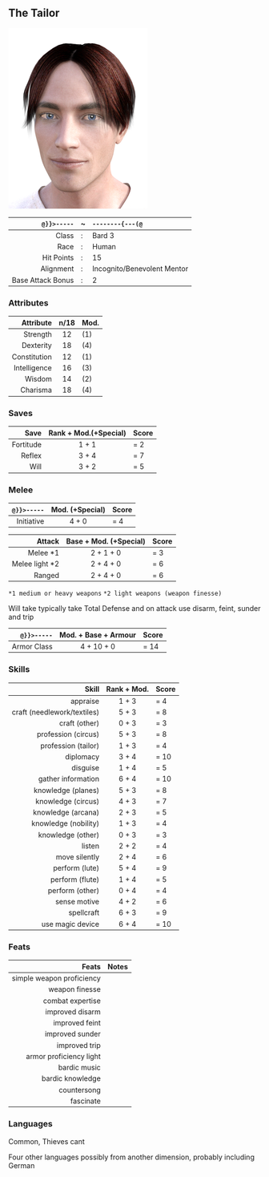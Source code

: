 ## The Tailor

![](TheTailor/thetailorfaceonwhite_small.png)

`@}}>-----` | ~ | `--------{---(@`
---: | --- | :--- 
Class | : | Bard 3 
Race | : | Human
Hit Points | : | 15
Alignment | : | Incognito/Benevolent Mentor
Base Attack Bonus | : | 2

### Attributes
Attribute | n/18 | Mod.
---: | :---: | :---
Strength | 12 | (1)
Dexterity | 18 | (4)
Constitution | 12 | (1)
Intelligence | 16 | (3)
Wisdom | 14 | (2)
Charisma | 18 | (4)

### Saves
| Save | Rank + Mod.(+Special) | Score |
| ---: | :---: | :--- |
Fortitude | 1 + 1 | = 2
Reflex | 3 + 4 | = 7
Will | 3 + 2 | = 5

### Melee
| `@}}>-----` | Mod. (+Special) | Score |
| ---: | :---: | :--- |
| Initiative | 4 + 0 | = 4 |

| Attack | Base + Mod. (+Special) | Score |
| ---: | :---: | :--- |
| Melee *1 | 2 + 1 + 0 | = 3 |
| Melee light *2 | 2 + 4 + 0 | = 6 |
| Ranged | 2 + 4 + 0 | = 6 |

`*1 medium or heavy weapons`
`*2 light weapons (weapon finesse)`

Will take typically take Total Defense and on attack use disarm, feint, sunder and trip

 `@}}>-----` | Mod. + Base + Armour | Score
  ---: | :---: | :---
Armor Class | 4 + 10 + 0 | = 14

### Skills
Skill | Rank + Mod. | Score
---: | :---: | :---
appraise | 1 + 3 | = 4
craft (needlework/textiles) | 5 + 3 | = 8
craft (other) | 0 + 3 | = 3
profession (circus) | 5 + 3 | = 8
profession (tailor) | 1 + 3 | = 4
diplomacy | 3 + 4 | = 10
disguise | 1 + 4 | = 5
gather information | 6 + 4 | = 10
knowledge (planes) | 5 + 3 | = 8
knowledge (circus) | 4 + 3 | = 7
knowledge (arcana) | 2 + 3 | = 5
knowledge (nobility) | 1 + 3 | = 4
knowledge (other) | 0 + 3 | = 3
listen | 2 + 2 | = 4
move silently | 2 + 4 | = 6
perform (lute) | 5 + 4 | = 9
perform (flute) | 1 + 4 | = 5
perform (other) | 0 + 4 | = 4
sense motive | 4 + 2 | = 6
spellcraft | 6 + 3 | = 9
use magic device | 6 + 4 | = 10


### Feats
Feats | Notes
---: | ---:
simple weapon proficiency |
weapon finesse |
combat expertise |
improved disarm |
improved feint |
improved sunder |
improved trip |
armor proficiency light |
bardic music |
bardic knowledge |
countersong | 
fascinate |

### Languages
Common, Thieves cant

Four other languages possibly from another dimension, probably including German
